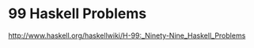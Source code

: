 99 Haskell Problems
===================

http://www.haskell.org/haskellwiki/H-99:_Ninety-Nine_Haskell_Problems
